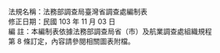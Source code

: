 法規名稱：法務部調查局臺灣省調查處編制表  
修正日期：民國 103 年 11 月 03 日  
編 註：本編制表依據法務部調查局省（市）及航業調查處組織規程  
第 8 條訂定，內容請參閱相關圖表附檔。  



